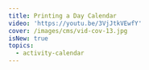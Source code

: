 ```yaml
---
title: Printing a Day Calendar
video: 'https://youtu.be/3VjJtkVEwfY'
cover: /images/cms/vid-cov-13.jpg
isNew: true
topics:
  - activity-calendar
---
```


